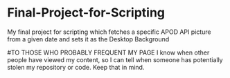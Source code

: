 # Final-Project-for-Scripting
My final project for scripting which fetches a specific APOD API picture from a given date and sets it as the Desktop Background

#TO THOSE WHO PROBABLY FREQUENT MY PAGE
I know when other people have viewed my content, so I can tell when someone has potentially stolen my repository or code.
Keep that in mind.
